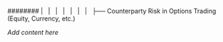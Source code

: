 ######## |   |   |   |   |   |   |   ├── Counterparty Risk in Options Trading (Equity, Currency, etc.)

*Add content here*